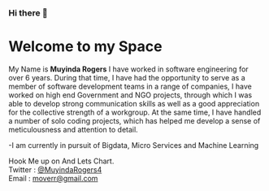 ### Hi there 👋
<h1>Welcome to my Space </h1>
<p>
  My Name is <b>Muyinda Rogers</b>
I have worked in software engineering for over 6 years. During that time, I have had the opportunity to serve
as a member of software development teams in a range of companies, I have worked on high end Government
and NGO projects, through which I was able to develop strong communication skills as well as a good
appreciation for the collective strength of a workgroup. At the same time, I have handled a number of solo
coding projects, which has helped me develop a sense of meticulousness and attention to detail.
  </p>
  
 -I am currently in pursuit of Bigdata, Micro Services and Machine Learning 
  
 Hook Me up on And Lets Chart. 
 <br/>
 Twitter : <a href="https://twitter.com/MuyindaRogers4" target="_blank" >@MuyindaRogers4</a> <br/>
 Email : <a href="mailto:moverr@gmail.com">moverr@gmail.com</a> 
<!--
**Moverr/Moverr** is a ✨ _special_ ✨ repository because its `README.md` (this file) appears on your GitHub profile.

Here are some ideas to get you started:

- 🔭 I’m currently working on ...
- 🌱 I’m currently learning ...
- 👯 I’m looking to collaborate on ...
- 🤔 I’m looking for help with ...
- 💬 Ask me about ...
- 📫 How to reach me: ...
- 😄 Pronouns: ...
- ⚡ Fun fact: ...
-->
